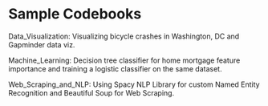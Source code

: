 # Sample Codebooks

Data_Visualization: Visualizing bicycle crashes in Washington, DC and Gapminder data viz.

Machine_Learning: Decision tree classifier for home mortgage feature importance and training a logistic classifier on the same dataset.

Web_Scraping_and_NLP: Using Spacy NLP Library for custom Named Entity Recognition and Beautiful Soup for Web Scraping.
